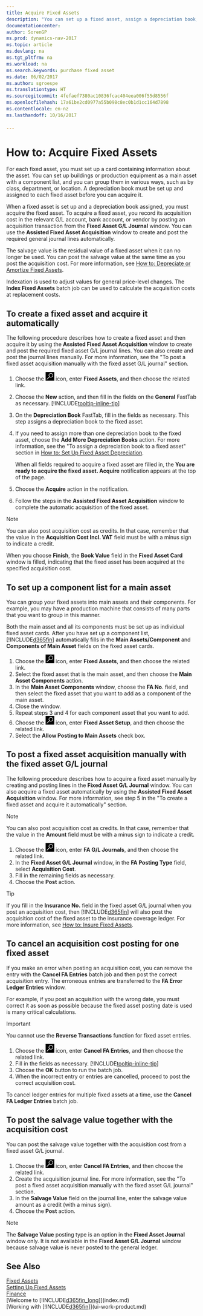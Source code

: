 ```yaml
---
title: Acquire Fixed Assets
description: "You can set up a fixed asset, assign a depreciation book, and record the fixed asset’s acquisition cost."
documentationcenter: 
author: SorenGP
ms.prod: dynamics-nav-2017
ms.topic: article
ms.devlang: na
ms.tgt_pltfrm: na
ms.workload: na
ms.search.keywords: purchase fixed asset
ms.date: 06/02/2017
ms.author: sgroespe
ms.translationtype: HT
ms.sourcegitcommit: 4fefaef7380ac10836fcac404eea006f55d8556f
ms.openlocfilehash: 17a61be2cd0977a55b098c8ec0b1d1cc164d7898
ms.contentlocale: en-nz
ms.lasthandoff: 10/16/2017

---
```

# <a name="how-to-acquire-fixed-assets"></a>How to: Acquire Fixed Assets
For each fixed asset, you must set up a card containing information about the asset. You can set up buildings or production equipment as a main asset with a component list, and you can group them in various ways, such as by class, department, or location. A depreciation book must be set up and assigned to each fixed asset before you can acquire it.

When a fixed asset is set up and a depreciation book assigned, you must acquire the fixed asset. To acquire a fixed asset, you record its acquisition cost in the relevant G/L account, bank account, or vendor by posting an acquisition transaction from the **Fixed Asset G/L Journal** window. You can use the **Assisted Fixed Asset Acquisition** window to create and post the required general journal lines automatically.

The salvage value is the residual value of a fixed asset when it can no longer be used. You can post the salvage value at the same time as you post the acquisition cost. For more information, see [How to: Depreciate or Amortize Fixed Assets](fa-how-depreciate-amortize.md).

Indexation is used to adjust values for general price-level changes. The **Index Fixed Assets** batch job can be used to calculate the acquisition costs at replacement costs.

## <a name="to-create-a-fixed-asset-and-acquire-it-automatically"></a>To create a fixed asset and acquire it automatically
The following procedure describes how to create a fixed asset and then acquire it by using the **Assisted Fixed Asset Acquisition** window to create and post the required fixed asset G/L journal lines. You can also create and post the journal lines manually. For more information, see the "To post a fixed asset acquisition manually with the fixed asset G/L journal" section.

1. Choose the ![Search for Page or Report](media/ui-search/search_small.png "Search for Page or Report icon") icon, enter **Fixed Assets**, and then choose the related link.  
2. Choose the **New** action, and then fill in the fields on the **General** FastTab as necessary. [!INCLUDE[tooltip-inline-tip](includes/tooltip-inline-tip_md.md)]
3. On the **Depreciation Book** FastTab, fill in the fields as necessary. This step assigns a depreciation book to the fixed asset.  
4. If you need to assign more than one depreciation book to the fixed asset, choose the **Add More Depreciation Books** action. For more information, see the "To assign a depreciation book to a fixed asset" section in [How to: Set Up Fixed Asset Depreciation](fa-how-setup-depreciation.md).

    When all fields required to acquire a fixed asset are filled in, the **You are ready to acquire the fixed asset. Acquire** notification appears at the top of the page.
5. Choose the **Acquire** action in the notification.
6. Follow the steps in the **Assisted Fixed Asset Acquisition** window to complete the automatic acquisition of the fixed asset.

> [!NOTE]  
>   You can also post acquisition cost as credits. In that case, remember that the value in the **Acquisition Cost Incl. VAT** field must be with a minus sign to indicate a credit.

When you choose **Finish**, the **Book Value** field in the **Fixed Asset Card** window is filled, indicating that the fixed asset has been acquired at the specified acquisition cost.  

## <a name="to-set-up-a-component-list-for-a-main-asset"></a>To set up a component list for a main asset
You can group your fixed assets into main assets and their components. For example, you may have a production machine that consists of many parts that you want to group in this manner.  

Both the main asset and all its components must be set up as individual fixed asset cards. After you have set up a component list, [!INCLUDE[d365fin](includes/d365fin_md.md)] automatically fills in the **Main Assets/Component** and **Components of Main Asset** fields on the fixed asset cards.

1. Choose the ![Search for Page or Report](media/ui-search/search_small.png "Search for Page or Report icon") icon, enter **Fixed Assets**, and then choose the related link.
2. Select the fixed asset that is the main asset, and then choose the **Main Asset Components** action.
3. In the **Main Asset Components** window, choose the **FA No**. field, and then select the fixed asset that you want to add as a component of the main asset.
4. Close the window.
5. Repeat steps 3 and 4 for each component asset that you want to add.
6. Choose the ![Search for Page or Report](media/ui-search/search_small.png "Search for Page or Report icon") icon, enter **Fixed Asset Setup**, and then choose the related link.
7. Select the **Allow Posting to Main Assets** check box.

## <a name="to-post-a-fixed-asset-acquisition-manually-with-the-fixed-asset-gl-journal"></a>To post a fixed asset acquisition manually with the fixed asset G/L journal
The following procedure describes how to acquire a fixed asset manually by creating and posting lines in the **Fixed Asset G/L Journal** window. You can also acquire a fixed asset automatically by using the **Assisted Fixed Asset Acquisition** window. For more information, see step 5 in the "To create a fixed asset and acquire it automatically" section.

> [!NOTE]  
>   You can also post acquisition cost as credits. In that case, remember that the value in the **Amount** field must be with a minus sign to indicate a credit.

1. Choose the ![Search for Page or Report](media/ui-search/search_small.png "Search for Page or Report icon") icon, enter **FA G/L Journals**, and then choose the related link.
2. In the **Fixed Asset G/L Journal** window, in the **FA Posting Type** field, select **Acquisition Cost**.
3. Fill in the remaining fields as necessary.
4. Choose the **Post** action.  

> [!TIP]  
>   If you fill in the **Insurance No.** field in the fixed asset G/L journal when you post an acquisition cost, then [!INCLUDE[d365fin](includes/d365fin_md.md)] will also post the acquisition cost of the fixed asset to the insurance coverage ledger. For more information, see [How to: Insure Fixed Assets](fa-how-insure.md).

## <a name="to-cancel-an-acquisition-cost-posting-for-one-fixed-asset"></a>To cancel an acquisition cost posting for one fixed asset
If you make an error when posting an acquisition cost, you can remove the entry with the **Cancel FA Entries** batch job and then post the correct acquisition entry. The erroneous entries are transferred to the **FA Error Ledger Entries** window.

For example, if you post an acquisition with the wrong date, you must correct it as soon as possible because the fixed asset posting date is used is many critical calculations.

> [!IMPORTANT]  
>   You cannot use the **Reverse Transactions** function for fixed asset entries.

1. Choose the ![Search for Page or Report](media/ui-search/search_small.png "Search for Page or Report icon") icon, enter **Cancel FA Entries**, and then choose the related link.
2. Fill in the fields as necessary. [!INCLUDE[tooltip-inline-tip](includes/tooltip-inline-tip_md.md)]
3. Choose the **OK** button to run the batch job.
4. When the incorrect entry or entries are cancelled, proceed to post the correct acquisition cost.

To cancel ledger entries for multiple fixed assets at a time, use the **Cancel FA Ledger Entries** batch job.

## <a name="to-post-the-salvage-value-together-with-the-acquisition-cost"></a>To post the salvage value together with the acquisition cost
You can post the salvage value together with the acquisition cost from a fixed asset G/L journal.    

1. Choose the ![Search for Page or Report](media/ui-search/search_small.png "Search for Page or Report icon") icon, enter **Cancel FA Entries**, and then choose the related link.
2. Create the acquisition journal line. For more information, see the "To post a fixed asset acquisition manually with the fixed asset G/L journal" section.
3. In the **Salvage Value** field on the journal line, enter the salvage value amount as a credit (with a minus sign).
4. Choose the **Post** action.

> [!NOTE]  
>   The **Salvage Value** posting type is an option in the **Fixed Asset Journal** window only. It is not available in the **Fixed Asset G/L Journal** window because salvage value is never posted to the general ledger.

## <a name="see-also"></a>See Also
[Fixed Assets](fa-manage.md)  
[Setting Up Fixed Assets](fa-setup.md)  
[Finance](finance.md)  
[Welcome to [!INCLUDE[d365fin_long](includes/d365fin_long_md.md)]](index.md)  
[Working with [!INCLUDE[d365fin](includes/d365fin_md.md)]](ui-work-product.md)

